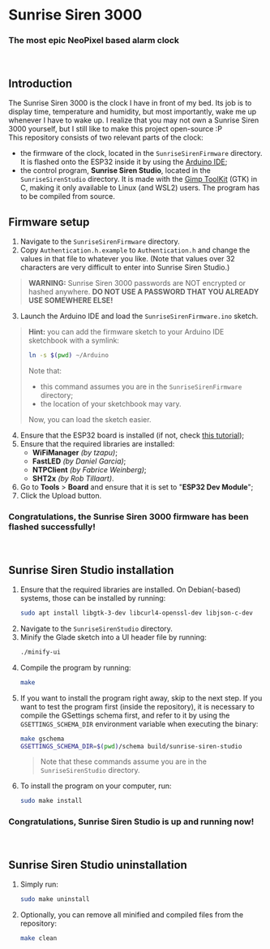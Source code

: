 # Sunrise Siren 3000
### The most epic NeoPixel based alarm clock
<br>

## Introduction
The Sunrise Siren 3000 is the clock I have in front of my bed. Its job is to display time, temperature and humidity, but most importantly, wake me up whenever I have to wake up. I realize that you may not own a Sunrise Siren 3000 yourself, but I still like to make this project open-source :P  
This repository consists of two relevant parts of the clock:  
- the firmware of the clock, located in the `SunriseSirenFirmware` directory. It is flashed onto the ESP32 inside it by using the [Arduino IDE](https://www.arduino.cc/en/software);
- the control program, **Sunrise Siren Studio**, located in the `SunriseSirenStudio` directory. It is made with the [Gimp ToolKit](https://gtk.org/) (GTK) in C, making it only available to Linux (and WSL2) users. The program has to be compiled from source.

## Firmware setup
1. Navigate to the `SunriseSirenFirmware` directory.
2. Copy `Authentication.h.example` to `Authentication.h` and change the values in that file to whatever you like. (Note that values over 32 characters are very difficult to enter into Sunrise Siren Studio.)
> **WARNING:** Sunrise Siren 3000 passwords are NOT encrypted or hashed anywhere. **DO NOT USE A PASSWORD THAT YOU ALREADY USE SOMEWHERE ELSE!**
3. Launch the Arduino IDE and load the `SunriseSirenFirmware.ino` sketch.
> **Hint:** you can add the firmware sketch to your Arduino IDE sketchbook with a symlink:
> ```bash
> ln -s $(pwd) ~/Arduino
> ```
> Note that:
> - this command assumes you are in the `SunriseSirenFirmware` directory;
> - the location of your sketchbook may vary.
>
> Now, you can load the sketch easier.

4. Ensure that the ESP32 board is installed (if not, check [this tutorial](https://randomnerdtutorials.com/installing-esp32-arduino-ide-2-0/));
5. Ensure that the required libraries are installed:
    - **WiFiManager** *(by tzapu)*;
    - **FastLED** *(by Daniel Garcia)*;
    - **NTPClient** *(by Fabrice Weinberg)*;
    - **SHT2x** *(by Rob Tillaart)*.
6. Go to **Tools** > **Board** and ensure that it is set to "**ESP32 Dev Module**";
7. Click the Upload button.

### Congratulations, the Sunrise Siren 3000 firmware has been flashed successfully!
<br>

## Sunrise Siren Studio installation
1. Ensure that the required libraries are installed. On Debian(-based) systems, those can be installed by running:
    ```bash
    sudo apt install libgtk-3-dev libcurl4-openssl-dev libjson-c-dev
    ```
2. Navigate to the `SunriseSirenStudio` directory.
3. Minify the Glade sketch into a UI header file by running:
    ```bash
    ./minify-ui
    ```
4. Compile the program by running:
    ```bash
    make
    ```
5.  If you want to install the program right away, skip to the next step. If you want to test the program first (inside the repository), it is necessary to compile the GSettings schema first, and refer to it by using the `GSETTINGS_SCHEMA_DIR` environment variable when executing the binary:
    ```bash
    make gschema
    GSETTINGS_SCHEMA_DIR=$(pwd)/schema build/sunrise-siren-studio
    ```
    > Note that these commands assume you are in the `SunriseSirenStudio` directory.
6. To install the program on your computer, run:
    ```bash
    sudo make install
    ```

### Congratulations, Sunrise Siren Studio is up and running now!
<br>

## Sunrise Siren Studio uninstallation
1. Simply run:
    ```bash
    sudo make uninstall
    ```
2. Optionally, you can remove all minified and compiled files from the repository:
    ```bash
    make clean
    ```
